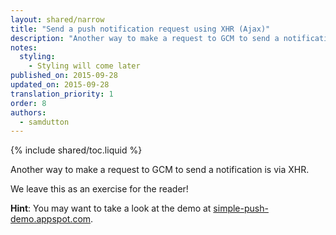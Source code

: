```yaml
---
layout: shared/narrow
title: "Send a push notification request using XHR (Ajax)"
description: "Another way to make a request to GCM to send a notification is via XHR (also known as Ajax). In this step, you work out for yourself how to do that."
notes:
  styling:
    - Styling will come later
published_on: 2015-09-28
updated_on: 2015-09-28
translation_priority: 1
order: 8
authors:
  - samdutton
---
```


{% include shared/toc.liquid %}

Another way to make a request to GCM to send a notification is via XHR.

We leave this as an exercise for the reader!

**Hint**: You may want to take a look at the demo at [simple-push-demo.appspot.com](https://simple-push-demo.appspot.com).


